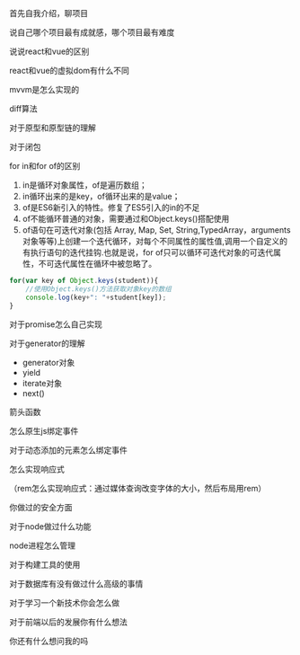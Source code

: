 首先自我介绍，聊项目

说自己哪个项目最有成就感，哪个项目最有难度

说说react和vue的区别

react和vue的虚拟dom有什么不同

mvvm是怎么实现的

diff算法

对于原型和原型链的理解

对于闭包

for in和for of的区别

1. in是循环对象属性，of是遍历数组；
2. in循环出来的是key，of循环出来的是value；
3. of是ES6新引入的特性。修复了ES5引入的in的不足
4. of不能循环普通的对象，需要通过和Object.keys()搭配使用
5. of语句在可迭代对象(包括 Array, Map, Set, String,TypedArray，arguments 对象等等)上创建一个迭代循环，对每个不同属性的属性值,调用一个自定义的有执行语句的迭代挂钩.也就是说，for of只可以循环可迭代对象的可迭代属性，不可迭代属性在循环中被忽略了。

```js
for(var key of Object.keys(student)){
    //使用Object.keys()方法获取对象key的数组
    console.log(key+": "+student[key]);
}
```

对于promise怎么自己实现

对于generator的理解

* generator对象
* yield
* iterate对象
* next()

箭头函数

怎么原生js绑定事件

对于动态添加的元素怎么绑定事件

怎么实现响应式

（rem怎么实现响应式：通过媒体查询改变字体的大小，然后布局用rem）

你做过的安全方面

对于node做过什么功能

node进程怎么管理

对于构建工具的使用

对于数据库有没有做过什么高级的事情

对于学习一个新技术你会怎么做

对于前端以后的发展你有什么想法

你还有什么想问我的吗